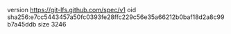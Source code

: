 version https://git-lfs.github.com/spec/v1
oid sha256:e7cc5443457a50fc0393fe28ffc229c56e35a66212b0baf18d2a8c99b7a45ddb
size 3246
